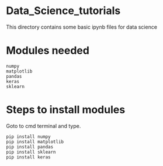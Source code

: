 # Data_Science_tutorials
This directory contains some basic ipynb files for data science 
# Modules needed
    numpy 
    matplotlib
    pandas
    keras
    sklearn
# Steps to install modules
Goto to cmd terminal and type.
    
    pip install numpy
    pip install matplotlib
    pip install pandas
    pip install sklearn
    pip install keras
        
        
 
